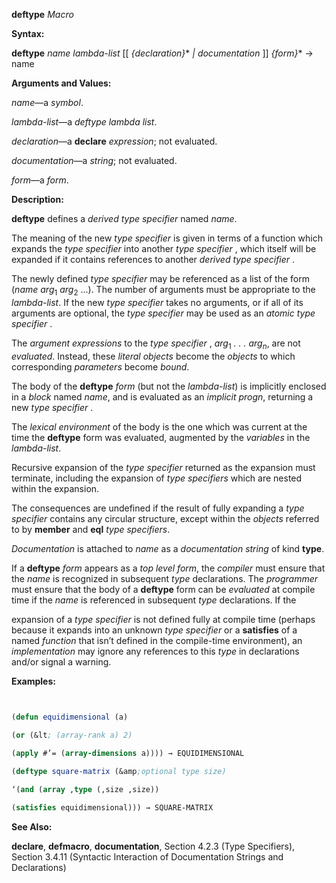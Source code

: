 **deftype** *Macro* 



**Syntax:** 



**deftype** *name lambda-list* [[ *\{declaration\}*\* *| documentation* ]] *\{form\}*\* → name 



**Arguments and Values:** 



*name*—a *symbol*. 



*lambda-list*—a *deftype lambda list*. 



*declaration*—a **declare** *expression*; not evaluated. 



*documentation*—a *string*; not evaluated. 



*form*—a *form*. 



**Description:** 



**deftype** defines a *derived type specifier* named *name*. 



The meaning of the new *type specifier* is given in terms of a function which expands the *type specifier* into another *type specifier* , which itself will be expanded if it contains references to another *derived type specifier* . 



The newly defined *type specifier* may be referenced as a list of the form (*name arg*<sub>1</sub> *arg*<sub>2</sub> ...). The number of arguments must be appropriate to the *lambda-list*. If the new *type specifier* takes no arguments, or if all of its arguments are optional, the *type specifier* may be used as an *atomic type specifier* . 



The <i>argument expressions</i> to the <i>type specifier</i> , <i>arg</i><sub>1</sub> <i>. . . arg<sub>n</sub></i>, are not <i>evaluated</i>. Instead, these <i>literal objects</i> become the <i>objects</i> to which corresponding <i>parameters</i> become <i>bound</i>. 



The body of the **deftype** *form* (but not the *lambda-list*) is implicitly enclosed in a *block* named *name*, and is evaluated as an *implicit progn*, returning a new *type specifier* . 



The *lexical environment* of the body is the one which was current at the time the **deftype** form was evaluated, augmented by the *variables* in the *lambda-list*. 



Recursive expansion of the *type specifier* returned as the expansion must terminate, including the expansion of *type specifiers* which are nested within the expansion. 



The consequences are undefined if the result of fully expanding a *type specifier* contains any circular structure, except within the *objects* referred to by **member** and **eql** *type specifiers*. 



*Documentation* is attached to *name* as a *documentation string* of kind **type**. 



If a **deftype** *form* appears as a *top level form*, the *compiler* must ensure that the *name* is recognized in subsequent *type* declarations. The *programmer* must ensure that the body of a **deftype** form can be *evaluated* at compile time if the *name* is referenced in subsequent *type* declarations. If the  







expansion of a *type specifier* is not defined fully at compile time (perhaps because it expands into an unknown *type specifier* or a **satisfies** of a named *function* that isn’t defined in the compile-time environment), an *implementation* may ignore any references to this *type* in declarations and/or signal a warning. 



**Examples:**
```lisp
 

(defun equidimensional (a) 

(or (&lt; (array-rank a) 2) 

(apply #’= (array-dimensions a)))) → EQUIDIMENSIONAL 

(deftype square-matrix (&amp;optional type size) 

‘(and (array ,type (,size ,size)) 

(satisfies equidimensional))) → SQUARE-MATRIX 


```
**See Also:** 



**declare**, **defmacro**, **documentation**, Section 4.2.3 (Type Specifiers), Section 3.4.11 (Syntactic Interaction of Documentation Strings and Declarations) 



